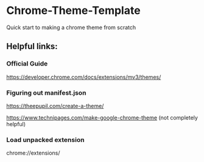 # Chrome-Theme-Template
Quick start to making a chrome theme from scratch

## Helpful links:

### Official Guide
https://developer.chrome.com/docs/extensions/mv3/themes/

### Figuring out manifest.json
https://theepupil.com/create-a-theme/

https://www.technipages.com/make-google-chrome-theme (not completely helpful)

### Load unpacked extension
chrome://extensions/
